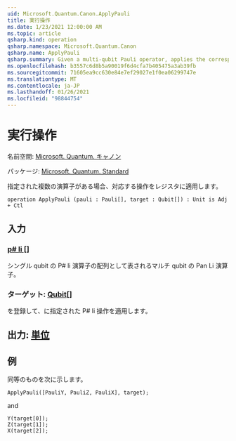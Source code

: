 ```yaml
---
uid: Microsoft.Quantum.Canon.ApplyPauli
title: 実行操作
ms.date: 1/23/2021 12:00:00 AM
ms.topic: article
qsharp.kind: operation
qsharp.namespace: Microsoft.Quantum.Canon
qsharp.name: ApplyPauli
qsharp.summary: Given a multi-qubit Pauli operator, applies the corresponding operation to a register.
ms.openlocfilehash: b3557c6d8b5a90019f6d4cfa7b405475a3ab39fb
ms.sourcegitcommit: 71605ea9cc630e84e7ef29027e1f0ea06299747e
ms.translationtype: MT
ms.contentlocale: ja-JP
ms.lasthandoff: 01/26/2021
ms.locfileid: "98844754"
---
```

# <a name="applypauli-operation"></a>実行操作

名前空間: [Microsoft. Quantum. キャノン](xref:Microsoft.Quantum.Canon)

パッケージ: [Microsoft. Quantum. Standard](https://nuget.org/packages/Microsoft.Quantum.Standard)


指定された複数の演算子がある場合、対応する操作をレジスタに適用します。

```qsharp
operation ApplyPauli (pauli : Pauli[], target : Qubit[]) : Unit is Adj + Ctl
```


## <a name="input"></a>入力

### <a name="pauli--pauli"></a>[p# li []](xref:microsoft.quantum.lang-ref.pauli)

シングル qubit の P# li 演算子の配列として表されるマルチ qubit の Pan Li 演算子。


### <a name="target--qubit"></a>ターゲット: [Qubit](xref:microsoft.quantum.lang-ref.qubit)[]

を登録して、に指定された P# li 操作を適用します。



## <a name="output--unit"></a>出力: [単位](xref:microsoft.quantum.lang-ref.unit)



## <a name="example"></a>例

同等のものを次に示します。

```qsharp
ApplyPauli([PauliY, PauliZ, PauliX], target);
```

and

```qsharp
Y(target[0]);
Z(target[1]);
X(target[2]);
```